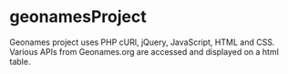 # geonamesProject

Geonames project uses PHP cURl, jQuery, JavaScript, HTML and CSS. Various APIs from Geonames.org are accessed and displayed on a html table.
